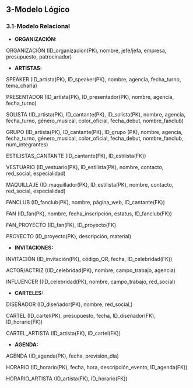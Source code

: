 ## 3-Modelo Lógico
### 3.1-Modelo Relacional

- **ORGANIZACIÓN:**

ORGANIZACIÓN (ID_organizacion(PK), nombre, jefe/jefa, empresa, presupuesto, patrocinador)

- **ARTISTAS:**

SPEAKER (ID_artista(PK), ID_speaker(PK), nombre, agencia, fecha_turno, tema_charla)

PRESENTADOR (ID_artista(PK), ID_presentador(PK), nombre, agencia, fecha_turno)

SOLISTA (ID_artista(PK), ID_cantante(PK), ID_solista(PK), nombre, agencia, fecha_turno, género_musical, color_oficial, fecha_debut, nombre_fanclub)

GRUPO (ID_artista(PK), ID_cantante(PK), ID_grupo (PK), nombre, agencia, fecha_turno, género_musical, color_oficial, fecha_debut, nombre_fanclub, num_integrantes)

ESTILISTAS_CANTANTE (ID_cantante(FK), ID_estilista(FK))

VESTUARIO (ID_vestuario(PK), ID_estilista(PK), nombre, contacto, red_social, especialidad)

MAQUILLAJE (ID_maquillador(PK), ID_estilista(PK), nombre, contacto, red_social, especialidad)

FANCLUB (ID_fanclub(PK), nombre, página_web, ID_cantante(FK))

FAN (ID_fan(PK), nombre, fecha_inscripción, estatus, ID_fanclub(FK))

FAN_PROYECTO (ID_fan(FK), ID_proyecto(FK)

PROYECTO (ID_proyecto(PK), descripción, material)

- **INVITACIONES:**

INVITACIÓN (ID_invitación(PK), código_QR, fecha, ID_celebridad(FK))

ACTOR/ACTRIZ ((ID_celebridad(PK), nombre, campo_trabajo, agencia)

INFLUENCER ((ID_celebridad(PK), nombre, campo_trabajo, red_social)

- **CARTELES:**

DISEÑADOR (ID_diseñador(PK), nombre, red_social,)

CARTEL (ID_cartel(PK), presupuesto, fecha, ID_diseñador(FK), ID_horario(FK))

CARTEL_ARTISTA (ID_artista(FK), ID_cartel(FK))

- **AGENDA:**

AGENDA (ID_agenda(PK), fecha, previsión_día)

HORARIO (ID_horario(PK), fecha, hora, descripción_evento, ID_agenda(FK))

HORARIO_ARTISTA (ID_artista(FK), ID_horario(FK))
